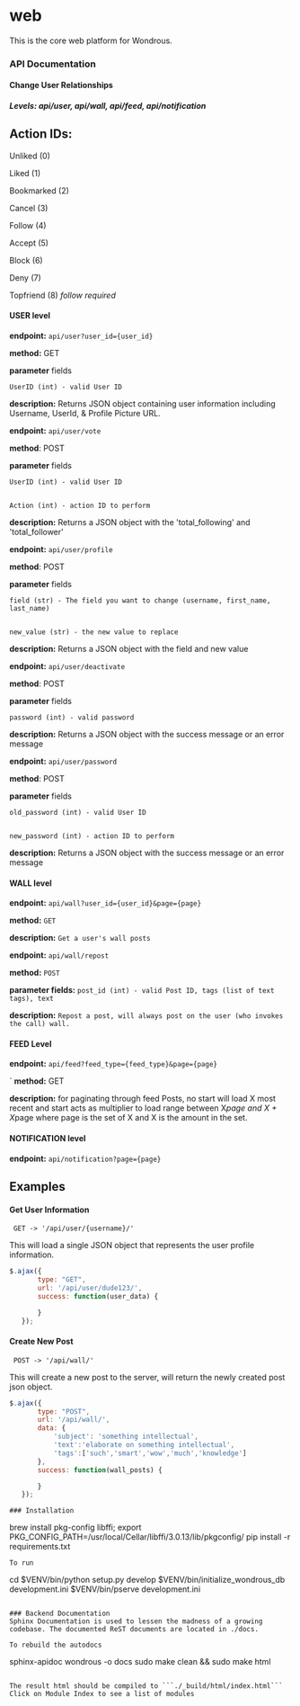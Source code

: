 # web
This is the core web platform for Wondrous.

### API Documentation

#### Change User Relationships

##### Levels: api/user, api/wall, api/feed, api/notification

## Action IDs:
Unliked (0)


Liked (1)


Bookmarked (2)


Cancel (3)


Follow (4)


Accept (5)


Block (6)


Deny (7)


Topfriend (8) *follow required*


#### USER level

**endpoint:** `api/user?user_id={user_id}`


**method:** GET


**parameter** fields


    UserID (int) - valid User ID

**description:** Returns JSON object containing user information including Username, UserId, & Profile Picture URL.



**endpoint:** `api/user/vote`


**method**: POST


**parameter** fields


    UserID (int) - valid User ID


    Action (int) - action ID to perform


**description:** Returns a JSON object with the 'total_following' and 'total_follower'


**endpoint:** `api/user/profile`


**method**: POST


**parameter** fields


    field (str) - The field you want to change (username, first_name, last_name)


    new_value (str) - the new value to replace


**description:** Returns a JSON object with the field and new value


**endpoint:** `api/user/deactivate`


**method**: POST


**parameter** fields


    password (int) - valid password


**description:** Returns a JSON object with the success message or an error message


**endpoint:** `api/user/password`


**method**: POST


**parameter** fields


    old_password (int) - valid User ID


    new_password (int) - action ID to perform


**description:** Returns a JSON object with the success message or an error message

#### WALL level

**endpoint:** `api/wall?user_id={user_id}&page={page}`

**method:** `GET`

**description:** `Get a user's wall posts`


**endpoint:** `api/wall/repost`

**method:** `POST`

**parameter fields:** `post_id (int) - valid Post ID, tags (list of text tags), text`

**description:** `Repost a post, will always post on the user (who invokes the call) wall.`


#### FEED Level

**endpoint:** `api/feed?feed_type={feed_type}&page={page}`

`
**method:** GET


**description:** for paginating through feed Posts, no start will load X most recent and start acts as multiplier to load range between X*page and X + X*page where page is the set of X and X is the amount in the set.


#### NOTIFICATION level

**endpoint:** `api/notification?page={page}`

## Examples


#### Get User Information

```
 GET -> '/api/user/{username}/'
```
This will load a single JSON object that represents the user profile information.

```javascript
$.ajax({
       type: "GET",
       url: '/api/user/dude123/',
       success: function(user_data) {

       }
   });

```

#### Create New Post
```
 POST -> '/api/wall/'
 ```

 This will create a new post to the server, will return the newly created post json object.
```javascript
$.ajax({
       type: "POST",
       url: '/api/wall/',
       data: {
           'subject': 'something intellectual',
           'text':'elaborate on something intellectual',
           'tags':['such','smart','wow','much','knowledge']
       },
       success: function(wall_posts) {

       }
   });
```

```
### Installation
```
brew install pkg-config libffi;
export PKG_CONFIG_PATH=/usr/local/Cellar/libffi/3.0.13/lib/pkgconfig/
pip install -r requirements.txt
```
To run
```
cd <directory containing this file>
$VENV/bin/python setup.py develop
$VENV/bin/initialize_wondrous_db development.ini
$VENV/bin/pserve development.ini
```

### Backend Documentation
Sphinx Documentation is used to lessen the madness of a growing codebase. The documented ReST documents are located in ./docs.

To rebuild the autodocs
```
sphinx-apidoc wondrous -o docs
sudo make clean && sudo make html
```

The result html should be compiled to ```./_build/html/index.html```
Click on Module Index to see a list of modules
